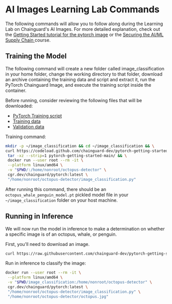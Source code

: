 
# AI Images Learning Lab Commands

The following commands will allow you to follow along during the Learning Lab on Chainguard's AI Images. For more detailed explanation, check out the [Getting Started tutorial for the pytorch image](https://edu.chainguard.dev/chainguard/chainguard-images/getting-started/pytorch/) or the [Securing the AI/ML Supply Chain ](https://courses.chainguard.dev/securing-ai) course.

## Training the Model

The following command will create a new folder called image_classification in your home folder, change the working directory to that folder, download an archive containing the training data and script and extract it, run the PyTorch Chainguard Image, and execute the training script inside the container.

Before running, consider reviewing the following files that will be downloaded:

- [PyTorch Training script](https://github.com/chainguard-dev/pytorch-getting-started/blob/main/image_classification.py)
- [Training data](https://github.com/chainguard-dev/pytorch-getting-started/tree/main/data/octopus-penguin-whale/train)
- [Validation data](https://github.com/chainguard-dev/pytorch-getting-started/tree/main/data/octopus-penguin-whale/val)


Training command:

```bash
mkdir -p ~/image_classification && cd ~/image_classification && \
curl https://codeload.github.com/chainguard-dev/pytorch-getting-started/tar.gz/main | \
 tar -xz --strip=1 pytorch-getting-started-main/ && \
 docker run --user root --rm -it \
 --platform linux/amd64 \
 -v "$PWD/:/home/nonroot/octopus-detector" \
 cgr.dev/chainguard/pytorch:latest \
 "/home/nonroot/octopus-detector/image_classification.py"
```

After running this command, there should be an `octopus_whale_penguin_model.pt` pickled model file in your `~/image_classification` folder on your host machine.

## Running in Inference

We will now run the model in inference to make a determination on whether a specific image is of an octopus, whale, or penguin.

First, you'll need to download an image. 

```bash
curl https://raw.githubusercontent.com/chainguard-dev/pytorch-getting-started/main/inference-images/octopus.jpg > ~/image_classification/octopus.jpg
```

Run in inference to classify the image:

```bash
docker run --user root --rm -it \
 --platform linux/amd64 \
 -v "$PWD/image_classification:/home/nonroot/octopus-detector" \
 cgr.dev/chainguard/pytorch:latest \
 "/home/nonroot/octopus-detector/image_classification.py" \
 "/home/nonroot/octopus-detector/octopus.jpg"
```

